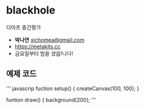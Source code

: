 # blackhole
디아프 중간평가

- **박나연** xichomea@gmail.com
- https://metakits.cc
- 금요일부터 밤을 샜읍!니다!

## 예제 코드
''' javascrip
fuction setup() {
  createCanvas(100, 100);
}

funtion draw() {
  background(200);
'''
